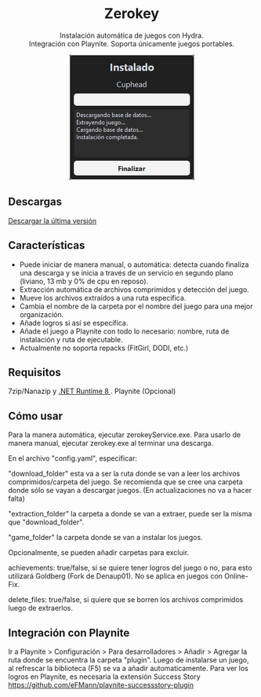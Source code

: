 <h1 align="center">Zerokey</h1>
<p align="center">Instalación automática de juegos con Hydra. <br> Integración con Playnite. Soporta únicamente juegos portables.</p>

<p align="center">
  <img src="https://github.com/ysalexg/zerokey/blob/main/screenshots/2.png?raw=true" alt="Imagen" />
</p>

## Descargas
[Descargar la última versión](https://github.com/ysalexg/zerokey/releases/latest)

## Características
- Puede iniciar de manera manual, o automática: detecta cuando finaliza una descarga y se inicia a través de un servicio en segundo plano (liviano, 13 mb y 0% de cpu en reposo).
- Extracción automática de archivos comprimidos y detección del juego.
- Mueve los archivos extraídos a una ruta especifica.
- Cambia el nombre de la carpeta por el nombre del juego para una mejor organización.
- Añade logros si así se específica.
- Añade el juego a Playnite con todo lo necesario: nombre, ruta de instalación y ruta de ejecutable.
- Actualmente no soporta repacks (FitGirl, DODI, etc.)

## Requisitos
7zip/Nanazip y [ .NET Runtime 8 ](https://dotnet.microsoft.com/download/dotnet/8.0/runtime?cid=getdotnetcore&runtime=desktop&os=windows&arch=x64). Playnite (Opcional)

## Cómo usar
Para la manera automática, ejecutar zerokeyService.exe. Para usarlo de manera manual, ejecutar zerokey.exe al terminar una descarga.

En el archivo "config.yaml", especificar: 

"download_folder" esta va a ser la ruta donde se van a leer los archivos comprimidos/carpeta del juego. Se recomienda que se cree una carpeta donde sólo se vayan a descargar juegos. (En actualizaciones no va a hacer falta)

"extraction_folder" la carpeta a donde se van a extraer, puede ser la misma que "download_folder".

"game_folder" la carpeta donde se van a instalar los juegos.

Opcionalmente, se pueden añadir carpetas para excluir.

achievements: true/false, si se quiere tener logros del juego o no, para esto utilizará Goldberg (Fork de Denaup01). No se aplica en juegos con Online-Fix.

delete_files: true/false, si quiere que se borren los archivos comprimidos luego de extraerlos.


## Integración con Playnite
Ir a Playnite > Configuración > Para desarrolladores > Añadir > Agregar la ruta donde se encuentra la carpeta "plugin".
Luego de instalarse un juego, al refrescar la biblioteca (F5) se va a añadir automaticamente.
Para ver los logros en Playnite, es necesaria la extensión Success Story https://github.com/eFMann/playnite-successstory-plugin
